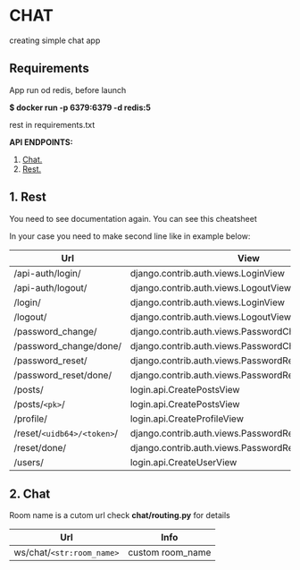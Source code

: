 # CHAT
creating simple chat app
## Requirements
App run od redis, before launch

**$ docker run -p 6379:6379 -d redis:5**

rest in requirements.txt

**API ENDPOINTS:**
1. [ Chat. ](#rest)
2. [ Rest. ](#chat)

<a name="rest"></a>
## 1. Rest


You need to see documentation again. You can see this cheatsheet

In your case you need to make second line like in example below:

Url | View | Name 
--- | --- | --- 
/api-auth/login/ | django.contrib.auth.views.LoginView | rest_framework:login
/api-auth/logout/ | django.contrib.auth.views.LogoutView |rest_framework:logout
/login/ | django.contrib.auth.views.LoginView | login
/logout/ | django.contrib.auth.views.LogoutView | logout
/password_change/ | django.contrib.auth.views.PasswordChangeView | password_change
/password_change/done/ | django.contrib.auth.views.PasswordChangeDoneView | password_change_done
/password_reset/ | django.contrib.auth.views.PasswordResetView | password_reset
/password_reset/done/ | django.contrib.auth.views.PasswordResetDoneView | password_reset_done
/posts/ | login.api.CreatePostsView | post-list
/posts/`<pk>`/ | login.api.CreatePostsView | post-detail
/profile/ | login.api.CreateProfileView | profile-list
/reset/`<uidb64>/<token>`/ | django.contrib.auth.views.PasswordResetConfirmView | password_reset_confirm
/reset/done/ | django.contrib.auth.views.PasswordResetCompleteView | password_reset_complete
/users/ | login.api.CreateUserView | user-list


<a name="chat"></a>
## 2. Chat

Room name is a cutom url check **chat/routing.py** for details

Url | Info
-- | --
ws/chat/`<str:room_name>` | custom room_name
